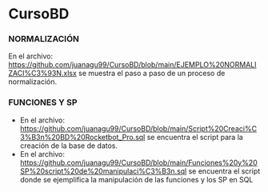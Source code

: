 # CursoBD

### NORMALIZACIÓN
En el archivo: https://github.com/juanagu99/CursoBD/blob/main/EJEMPLO%20NORMALIZACI%C3%93N.xlsx se muestra el paso a paso de un proceso de normalización.

### FUNCIONES Y SP
- En el archivo: https://github.com/juanagu99/CursoBD/blob/main/Script%20Creaci%C3%B3n%20BD%20Rocketbot_Pro.sql se encuentra el script para la creación de la base de datos.
- En el archivo: https://github.com/juanagu99/CursoBD/blob/main/Funciones%20y%20SP%20script%20de%20manipulaci%C3%B3n.sql se encuentra el script donde se ejemplifica la manipulación de las funciones y los SP en SQL
